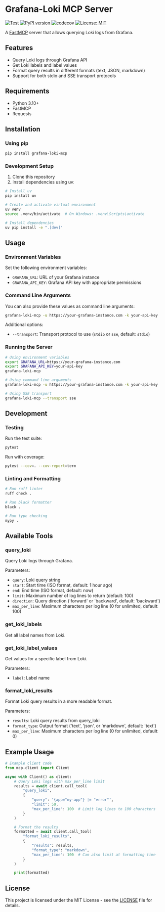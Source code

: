 # Grafana-Loki MCP Server

[![Test](https://github.com/tumf/grafana-loki-mcp/actions/workflows/test.yml/badge.svg)](https://github.com/tumf/grafana-loki-mcp/actions/workflows/test.yml)
[![PyPI version](https://badge.fury.io/py/grafana-loki-mcp.svg)](https://badge.fury.io/py/grafana-loki-mcp)
[![codecov](https://codecov.io/gh/tumf/grafana-loki-mcp/branch/main/graph/badge.svg)](https://codecov.io/gh/tumf/grafana-loki-mcp)
[![License: MIT](https://img.shields.io/badge/License-MIT-yellow.svg)](https://opensource.org/licenses/MIT)

A [FastMCP](https://github.com/jlowin/fastmcp) server that allows querying Loki logs from Grafana.

## Features

- Query Loki logs through Grafana API
- Get Loki labels and label values
- Format query results in different formats (text, JSON, markdown)
- Support for both stdio and SSE transport protocols

## Requirements

- Python 3.10+
- FastMCP
- Requests

## Installation

### Using pip

```bash
pip install grafana-loki-mcp
```

### Development Setup

1. Clone this repository
2. Install dependencies using uv:

```bash
# Install uv
pip install uv

# Create and activate virtual environment
uv venv
source .venv/bin/activate  # On Windows: .venv\Scripts\activate

# Install dependencies
uv pip install -e ".[dev]"
```

## Usage

### Environment Variables

Set the following environment variables:

- `GRAFANA_URL`: URL of your Grafana instance
- `GRAFANA_API_KEY`: Grafana API key with appropriate permissions

### Command Line Arguments

You can also provide these values as command line arguments:

```bash
grafana-loki-mcp -u https://your-grafana-instance.com -k your-api-key
```

Additional options:
- `--transport`: Transport protocol to use (`stdio` or `sse`, default: `stdio`)

### Running the Server

```bash
# Using environment variables
export GRAFANA_URL=https://your-grafana-instance.com
export GRAFANA_API_KEY=your-api-key
grafana-loki-mcp

# Using command line arguments
grafana-loki-mcp -u https://your-grafana-instance.com -k your-api-key

# Using SSE transport
grafana-loki-mcp --transport sse
```

## Development

### Testing

Run the test suite:

```bash
pytest
```

Run with coverage:

```bash
pytest --cov=. --cov-report=term
```

### Linting and Formatting

```bash
# Run ruff linter
ruff check .

# Run black formatter
black .

# Run type checking
mypy .
```

## Available Tools

### query_loki

Query Loki logs through Grafana.

Parameters:
- `query`: Loki query string
- `start`: Start time (ISO format, default: 1 hour ago)
- `end`: End time (ISO format, default: now)
- `limit`: Maximum number of log lines to return (default: 100)
- `direction`: Query direction ('forward' or 'backward', default: 'backward')
- `max_per_line`: Maximum characters per log line (0 for unlimited, default: 100)

### get_loki_labels

Get all label names from Loki.

### get_loki_label_values

Get values for a specific label from Loki.

Parameters:
- `label`: Label name

### format_loki_results

Format Loki query results in a more readable format.

Parameters:
- `results`: Loki query results from query_loki
- `format_type`: Output format ('text', 'json', or 'markdown', default: 'text')
- `max_per_line`: Maximum characters per log line (0 for unlimited, default: 0)

## Example Usage

```python
# Example client code
from mcp.client import Client

async with Client() as client:
    # Query Loki logs with max_per_line limit
    results = await client.call_tool(
        "query_loki",
        {
            "query": '{app="my-app"} |= "error"',
            "limit": 50,
            "max_per_line": 100  # Limit log lines to 100 characters
        }
    )

    # Format the results
    formatted = await client.call_tool(
        "format_loki_results",
        {
            "results": results,
            "format_type": "markdown",
            "max_per_line": 100  # Can also limit at formatting time
        }
    )

    print(formatted)
```

## License

This project is licensed under the MIT License - see the [LICENSE](LICENSE) file for details.
